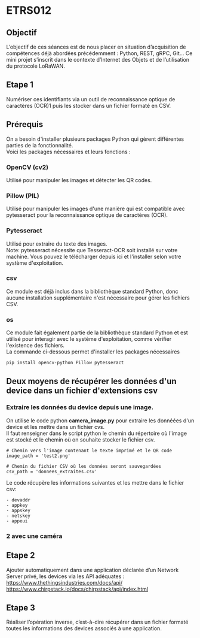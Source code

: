# ETRS012

## Objectif
L’objectif de ces séances est de nous placer en situation d’acquisition de compétences déjà abordées précédemment : Python, REST, gRPC, Git... Ce mini projet s’inscrit dans le contexte d’Internet des Objets et de l’utilisation du protocole LoRaWAN.

## Etape 1
Numériser ces identifiants via un outil de reconnaissance optique de caractères (OCR)1
puis les stocker dans un fichier formaté en CSV.

## Prérequis
On a besoin d'installer plusieurs packages Python qui gèrent différentes parties de la fonctionnalité.<br/>
Voici les packages nécessaires et leurs fonctions :
### OpenCV (cv2) 
Utilisé pour manipuler les images et détecter les QR codes.
### Pillow (PIL)
Utilisé pour manipuler les images d'une manière qui est compatible avec pytesseract pour la reconnaissance optique de caractères (OCR).
### Pytesseract
Utilisé pour extraire du texte des images.<br/>
Note: pytesseract nécessite que Tesseract-OCR soit installé sur votre machine. Vous pouvez le télécharger depuis ici et l'installer selon votre système d'exploitation.
### csv
Ce module est déjà inclus dans la bibliothèque standard Python, donc aucune installation supplémentaire n'est nécessaire pour gérer les fichiers CSV.
### os
Ce module fait également partie de la bibliothèque standard Python et est utilisé pour interagir avec le système d'exploitation, comme vérifier l'existence des fichiers.<br/>
La commande ci-dessous permet d'installer les packages nécessaires
```
pip install opencv-python Pillow pytesseract
```
## Deux moyens de récupérer les données d'un device dans un fichier d'extensions csv
### Extraire les données du device depuis une image.
On utilise le code python **camera_image.py** pour extraire les donnéées d'un device et les mettre dans un fichier cvs.<br/>
Il faut renseigner dans le script python le chemin du répertoire où l'image est stocké et le chemin où on souhaite stocker le fichier csv.
```
# Chemin vers l'image contenant le texte imprimé et le QR code
image_path = 'test2.png'

# Chemin du fichier CSV où les données seront sauvegardées
csv_path = 'donnees_extraites.csv'
```
Le code récupère les informations suivantes et les mettre dans le fichier csv:
```
- devaddr
- appkey
- appskey
- netskey
- appeui
```
### 2 avec une caméra
## Etape 2
Ajouter automatiquement dans une application déclarée d’un Network Server privé, les
devices via les API adéquates :
https://www.thethingsindustries.com/docs/api/
https://www.chirpstack.io/docs/chirpstack/api/index.html

## Etape 3
Réaliser l’opération inverse, c’est-à-dire récupérer dans un fichier formaté toutes les
informations des devices associés à une application.

